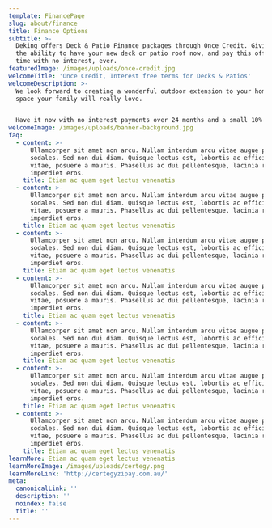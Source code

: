 ```yaml
---
template: FinancePage
slug: about/finance
title: Finance Options
subtitle: >-
  Deking offers Deck & Patio Finance packages through Once Credit. Giving you
  the ability to have your new deck or patio roof now, and pay this off over
  time with no interest, ever.
featuredImage: /images/uploads/once-credit.jpg
welcomeTitle: 'Once Credit, Interest free terms for Decks & Patios'
welcomeDescription: >-
  We look forward to creating a wonderful outdoor extension to your home and a
  space your family will really love.


  Have it now with no interest payments over 24 months and a small 10% deposit
welcomeImage: /images/uploads/banner-background.jpg
faq:
  - content: >-
      Ullamcorper sit amet non arcu. Nullam interdum arcu vitae augue pulvinar
      sodales. Sed non dui diam. Quisque lectus est, lobortis ac efficitur
      vitae, posuere a mauris. Phasellus ac dui pellentesque, lacinia risus ut,
      imperdiet eros.
    title: Etiam ac quam eget lectus venenatis
  - content: >-
      Ullamcorper sit amet non arcu. Nullam interdum arcu vitae augue pulvinar
      sodales. Sed non dui diam. Quisque lectus est, lobortis ac efficitur
      vitae, posuere a mauris. Phasellus ac dui pellentesque, lacinia risus ut,
      imperdiet eros.
    title: Etiam ac quam eget lectus venenatis
  - content: >-
      Ullamcorper sit amet non arcu. Nullam interdum arcu vitae augue pulvinar
      sodales. Sed non dui diam. Quisque lectus est, lobortis ac efficitur
      vitae, posuere a mauris. Phasellus ac dui pellentesque, lacinia risus ut,
      imperdiet eros.
    title: Etiam ac quam eget lectus venenatis
  - content: >-
      Ullamcorper sit amet non arcu. Nullam interdum arcu vitae augue pulvinar
      sodales. Sed non dui diam. Quisque lectus est, lobortis ac efficitur
      vitae, posuere a mauris. Phasellus ac dui pellentesque, lacinia risus ut,
      imperdiet eros.
    title: Etiam ac quam eget lectus venenatis
  - content: >-
      Ullamcorper sit amet non arcu. Nullam interdum arcu vitae augue pulvinar
      sodales. Sed non dui diam. Quisque lectus est, lobortis ac efficitur
      vitae, posuere a mauris. Phasellus ac dui pellentesque, lacinia risus ut,
      imperdiet eros.
    title: Etiam ac quam eget lectus venenatis
  - content: >-
      Ullamcorper sit amet non arcu. Nullam interdum arcu vitae augue pulvinar
      sodales. Sed non dui diam. Quisque lectus est, lobortis ac efficitur
      vitae, posuere a mauris. Phasellus ac dui pellentesque, lacinia risus ut,
      imperdiet eros.
    title: Etiam ac quam eget lectus venenatis
  - content: >-
      Ullamcorper sit amet non arcu. Nullam interdum arcu vitae augue pulvinar
      sodales. Sed non dui diam. Quisque lectus est, lobortis ac efficitur
      vitae, posuere a mauris. Phasellus ac dui pellentesque, lacinia risus ut,
      imperdiet eros.
    title: Etiam ac quam eget lectus venenatis
learnMore: Etiam ac quam eget lectus venenatis
learnMoreImage: /images/uploads/certegy.png
learnMoreLink: 'http://certegyzipay.com.au/'
meta:
  canonicalLink: ''
  description: ''
  noindex: false
  title: ''
---
```


